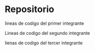 # Repositorio
lineas de codigo del primer integrante

Lineas de codigo del segundo integrante

lienas de codigo del tercer integrante